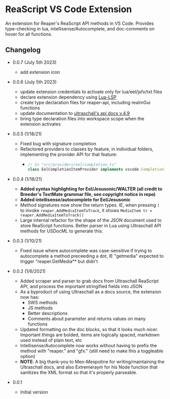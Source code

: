 # ReaScript VS Code Extension

An extension for Reaper's ReaScript API methods in VS Code.
Provides type-checking in lua, intellisense/Autocomplete, and doc-comments on hover for all functions.

## Changelog
- 0.0.7 (July 5th 2023)
  - add extension icon

- 0.0.6 (July 5th 2023)
  - update extension credentials to activate only for lua/eel/jsfx/txt files
  - declare extension dependency using [Lua-LSP](https://github.com/LuaLS/lua-language-server) 
  - create type declaration files for reaper-api, including reaImGui functions
  - update documentation to [ultraschall's api docs v.4.9](https://github.com/Ultraschall/ultraschall-lua-api-for-reaper/releases/tag/4.9)
  - bring type declaration files into workspace scope when the extension activates
- 0.0.5 (1/18/21)
  - Fixed bug with signature completion
  - Refactored providers to classes by feature, in individual folders, implementing the provider API for that feature:
    - ```ts
      // In "src/providers/eel/completion.ts"
      class EelCompletionItemProvider implements vscode.CompletionItemProvider {}
      ```

- 0.0.4 (1/18/21)

  - **Added syntax highlighting for Eel/Jesusonic/WALTER (all credit to Breeder's TextMate grammar file, see copyright notice in repo)**
  - **Added intellisense/autocomplete for Eel/Jesusonic**
  - Method signatures now show the return types. IE, when pressing `(` to invoke `reaper.AddMediaItemToTrack`, it shows `MediaItem tr = reaper.AddMediaItemToTrack()`
  - Large internal refactor for the shape of the JSON document used to store ReaScript functions. Better parser in Lua using Ultraschall API methods for USDocML to generate this.

- 0.0.3 (1/10/21)

  - Fixed issue where autocomplete was case-sensitive if trying to autocomplete a method preceeding a dot, IE "getmedia" expected to trigger "reaper.GetMedia\*\* but didn't

- 0.0.2 (1/6/2021)

  - Added scraper and parser to grab docs from Ultraschall ReaScript API, and process the important stringified fields into JSON
  - As a byproduct of using Ultraschall as a docs source, the extension now has:
    - SWS methods
    - JS methods
    - Better descriptions
    - Comments about parameter and returns values on many functions
  - Updated formatting on the doc blocks, so that it looks much nicer. Important things are bolded, items are logically spaced, markdown used instead of plain text, etc
  - Intellisense/Autocomplete now works without having to prefix the method with "reaper." and "gfx." (still need to make this a toggleable option)
  - **NOTE**: A big thank-you to Meo-Mespotine for writing/maintaining the Ultraschall docs, and also Extremeraym for his Node function that sanitizes the XML format so that it's properly parseable.

- 0.0.1
  - Initial version
